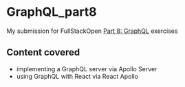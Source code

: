 # GraphQL_part8
My submission for FullStackOpen [Part 8: GraphQL](https://fullstackopen.com/en/part8) exercises

## Content covered
- implementing a GraphQL server via Apollo Server
- using GraphQL with React via React Apollo
